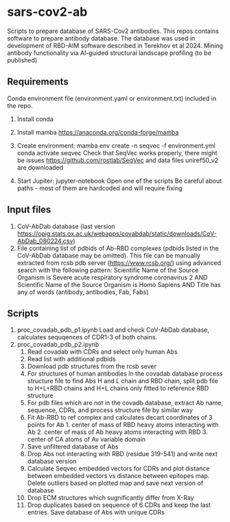 # sars-cov2-ab
Scripts to prepare database of SARS-Cov2 antibodies.
This repos contains software to prepare antibody database.
The database was used in development of RBD-AIM software described in
Terekhov et al 2024. Mining antibody functionality via AI-guided structural landscape profiling
(to be published)

## Requirements 
Conda environment file (environment.yaml or environment.txt) included in the repo.
1) Install conda
2) Install mamba https://anaconda.org/conda-forge/mamba 
3) Create environment:
    mamba env create -n seqvec -f environment.yml
    conda activate seqvec
    Check that SeqVec works properly, there might be issues https://github.com/rostlab/SeqVec
    and data files uniref50_v2 are downloaded

4) Start Jupiter:
   jupyter-notebook
Open one of the scripts
Be careful about paths - most of them are hardcoded and will require fixing

## Input files
1) CoV-AbDab database (last version https://opig.stats.ox.ac.uk/webapps/covabdab/static/downloads/CoV-AbDab_080224.csv)
2) File containing list of pdbids of Ab-RBD complexes (pdbids listed in the CoV-AbDab database may be omitted). This file
   can be manually extracted from rcsb pdb server (https://www.rcsb.org/) using advanced search with the following pattern:
    Scientific Name of the Source Organism is Severe acute respiratory syndrome coronavirus 2 AND
    Scientific Name of the Source Organism is Homo Sapiens AND
    Title has any of words (antibody, antibodies, Fab, Fabs)

## Scripts
1. proc_covadab_pdb_p1.ipynb
   Load and check CoV-AbDab database, calculates sequqences of CDR1-3 of both chains.
2. proc_covadab_pdb_p2.ipynb
   1) Read covadab with CDRs and select only human Abs
   2) Read list with additional pdbids
   3) Download pdb structures from the rcsb sever
   4) For structures of human antibodies in the covadab database process structure file to 
      find Abs H and L chain and RBD chain, split pdb file to H+L+RBD chains and H+L chains only
      fitted to reference RBD structure
   5) For pdb files which are not in the covadb database, extract Ab name, sequence, CDRs, and
      process structure file by similar way
   6) Fit Ab-RBD to ref complex and calculates decart coordinates of 3 points for Ab
          1. center of mass of RBD heavy atoms interacting with Ab
          2. center of mass of Ab heavy atoms interacting with RBD
          3. center of CA atoms of Av variable domain
   7) Save unfiltered database of Abs
   8) Drop Abs not interacting with RBD (residue 319-541) and write next database version
   9) Calculate Seqvec embedded vectors for CDRs and plot distance between embedded vectors vs distance between epitopes map. Delete outliers based on plotted map and save next version of database
   10) Drop ECM structures which sugnificantly differ from X-Ray
   11) Drop duplicates based on sequence of 6 CDRs and keep the last entries. Save database of Abs with unique CDRs

